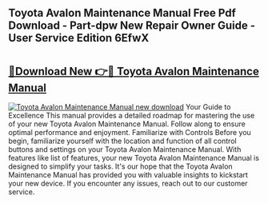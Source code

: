 ## Toyota Avalon Maintenance Manual Free Pdf Download - Part-dpw New Repair Owner Guide - User Service Edition 6EfwX

# <h2><a href="http://bc50932.oget.top/?id=Toyota+Avalon+Maintenance+Manual">🔗Download New 👉🔴 Toyota Avalon Maintenance Manual</a></h2>

[![Toyota Avalon Maintenance Manual new download](https://i.imgur.com/5g1atiW.png)](http://bc50932.oget.top/?id=Toyota+Avalon+Maintenance+Manual)
Your Guide to Excellence This manual provides a detailed roadmap for mastering the use of your new Toyota Avalon Maintenance Manual. Follow along to ensure optimal performance and enjoyment. Familiarize with Controls Before you begin, familiarize yourself with the location and function of all control buttons and settings on your Toyota Avalon Maintenance Manual. With features like list of features, your new Toyota Avalon Maintenance Manual is designed to simplify your tasks. It's our hope that the Toyota Avalon Maintenance Manual has provided you with valuable insights to kickstart your new device. If you encounter any issues, reach out to our customer service.
